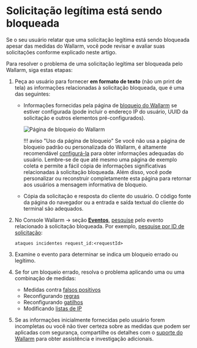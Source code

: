 # Solicitação legítima está sendo bloqueada

Se o seu usuário relatar que uma solicitação legítima está sendo bloqueada apesar das medidas do Wallarm, você pode revisar e avaliar suas solicitações conforme explicado neste artigo.

Para resolver o problema de uma solicitação legítima ser bloqueada pelo Wallarm, siga estas etapas:

1. Peça ao usuário para fornecer **em formato de texto** (não um print de tela) as informações relacionadas à solicitação bloqueada, que é uma das seguintes:

    * Informações fornecidas pela página de [bloqueio do Wallarm](../admin-en/configuration-guides/configure-block-page-and-code.md#customizing-sample-blocking-page) se estiver configurada (pode incluir o endereço IP do usuário, UUID da solicitação e outros elementos pré-configurados).

        ![Página de bloqueio do Wallarm](../images/configuration-guides/blocking-page-provided-by-wallarm-36.png)

        !!! aviso "Uso da página de bloqueio"
            Se você não usa a página de bloqueio padrão ou personalizada do Wallarm, é altamente recomendável [configurá-la](../admin-en/configuration-guides/configure-block-page-and-code.md#customizing-sample-blocking-page) para obter informações adequadas do usuário. Lembre-se de que até mesmo uma página de exemplo coleta e permite a fácil cópia de informações significativas relacionadas à solicitação bloqueada. Além disso, você pode personalizar ou reconstruir completamente esta página para retornar aos usuários a mensagem informativa de bloqueio.
    
    * Cópia da solicitação e resposta do cliente do usuário. O código fonte da página do navegador ou a entrada e saída textual do cliente do terminal são adequados.

1. No Console Wallarm → seção [**Eventos**](../user-guides/events/check-attack.md), [pesquise](../user-guides/search-and-filters/use-search.md) pelo evento relacionado à solicitação bloqueada. Por exemplo, [pesquise por ID de solicitação](../user-guides/search-and-filters/use-search.md#search-by-request-identifier):

    ```
    ataques incidentes request_id:<requestId>
    ```

1. Examine o evento para determinar se indica um bloqueio errado ou legítimo.
1. Se for um bloqueio errado, resolva o problema aplicando uma ou uma combinação de medidas:

    * Medidas contra [falsos positivos](../user-guides/events/false-attack.md)
    * Reconfigurando [regras](../user-guides/rules/rules.md)
    * Reconfigurando [gatilhos](../user-guides/triggers/triggers.md)
    * Modificando [listas de IP](../user-guides/ip-lists/overview.md)

1. Se as informações inicialmente fornecidas pelo usuário forem incompletas ou você não tiver certeza sobre as medidas que podem ser aplicadas com segurança, compartilhe os detalhes com o [suporte do Wallarm](mailto:support@wallarm.com) para obter assistência e investigação adicionais.